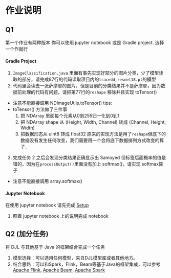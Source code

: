 # 作业说明

## Q1
第一个作业有两种版本 你可以使用 jupyter notebook 或是 Gradle project. 选择一个作就行
#### Gradle Project
1. `ImageClassification.java` 里面有事先实现好部分的图片分类，少了模型读取的部分，请完成87行的代码读取项目内的`tracedd_resnet18.pt`的模型
2. 代码里会读去一张萨摩耶的图片，但是目前的分类结果并不是萨摩耶，因为数据前处理的代码有问题，请把第77行的`reshape` 移除并且实现 toTensor()
* 注意不能直接调用 NDImageUtils.toTensor() 
tips:
* toTensor() 方法做了三件事 
    1. 把 NDArray 里面每个元素从0到255归一化到0到1
    2. 把 NDArray shape 从 (Height, Width, Channel) 转成 (Channel, Height, Width)
    3. 把数据形态从 uint8 转成 float32
    原来的实现方法是用了`reshape`但底下的数据没有发生任何改变，我们需要用一个会将底下数据排列方式改变的算子．
3. 完成任务 2 之后会发现分类结果正确显示出 Samoyed 但标签后面概率的值是错的，因为在`processOutput()`里面没有加上 softmax()，请实现 softmax算子
* 注意不能直接调用 array.softmax()
 
#### Jupyter Notebook
在使用 jupyter notebook 请先完成 [Setup](https://github.com/awslabs/djl/blob/master/jupyter/README.md#setup)
1. 照着 jupyter notebook 上的说明完成 notebook
 
## Q2 (加分任务)
将 DJL 与其他基于 Java 的框架结合完成一个任务
1. 模型选择：可以选用任何模型，来自DJL模型库或者其他地方。
2. 结合思路：可以和Spark，Flink，Beam等基于Java的框架集成，可以参考 [Apache Flink](https://github.com/aws-samples/djl-demo/tree/master/flink/sentiment-analysis), [Apache Beam](https://github.com/aws-samples/djl-demo/tree/master/apache-beam/ctr-prediction), [Apache Spark](https://github.com/aws-samples/djl-demo/tree/master/spark/spark3.0/image-classification)